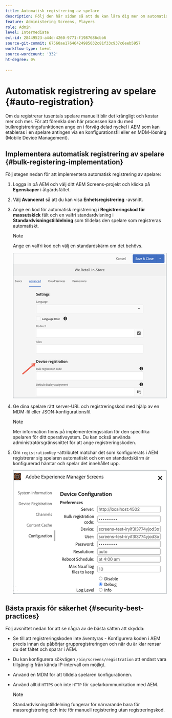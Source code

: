 ```yaml
---
title: Automatisk registrering av spelare
description: Följ den här sidan så att du kan lära dig mer om automatisk registrering av spelare med AMS/On-Prem Screens.
feature: Administering Screens, Players
role: Admin
level: Intermediate
exl-id: 28449523-a44d-4260-9771-f1987686cbb6
source-git-commit: 67560ae17646424985032c81f33c937c6eeb5957
workflow-type: tm+mt
source-wordcount: '332'
ht-degree: 0%

---
```


# Automatisk registrering av spelare {#auto-registration}

Om du registrerar tusentals spelare manuellt blir det krångligt och kostar mer och mer. För att förenkla den här processen kan du med bulkregistreringsfunktionen ange en i förväg delad nyckel i AEM som kan etableras i en spelare antingen via en konfigurationsfil eller en MDM-lösning (Mobile Device Management).

## Implementera automatisk registrering av spelare {#bulk-registering-implementation}

Följ stegen nedan för att implementera automatisk registrering av spelare:

1. Logga in på AEM och välj ditt AEM Screens-projekt och klicka på **Egenskaper** i åtgärdsfältet.
1. Välj **Avancerat** så att du kan visa **Enhetsregistrering** -avsnitt.

1. Ange en kod för automatisk registrering i **Registreringskod för massutskick** fält och en valfri standardvisning i **Standardvisningstilldelning** som tilldelas den spelare som registreras automatiskt.

   >[!NOTE]
   >Ange en valfri kod och välj en standardskärm om det behövs.

   ![bild](/help/user-guide/assets/auto-registration/auto-register1.png)
1. Ge dina spelare rätt server-URL och registreringskod med hjälp av en MDM-fil eller JSON-konfigurationsfil.

   >[!NOTE]
   >Mer information finns på implementeringssidan för den specifika spelaren för ditt operativsystem. Du kan också använda administratörsgränssnittet för att ange registreringskoden.

1. Om `registrationKey` -attributet matchar det som konfigurerats i AEM registrerar sig spelaren automatiskt och om en standardskärm är konfigurerad hämtar och spelar det innehållet upp.

   ![bild](/help/user-guide/assets/auto-registration/auto-register2.png)

## Bästa praxis för säkerhet {#security-best-practices}

Följ avsnittet nedan för att se några av de bästa sätten att skydda:

* Se till att registreringskoden inte äventyras - Konfigurera koden i AEM precis innan du påbörjar gruppregistreringen och när du är klar rensar du det fältet och sparar i AEM.

* Du kan konfigurera sökvägen `/bin/screens/registration` att endast vara tillgänglig från kända IP-intervall om möjligt.

* Använd en MDM för att tilldela spelaren konfigurationen.

* Använd alltid `HTTPS` och inte `HTTP` för spelarkommunikation med AEM.

  >[!NOTE]
  >Standardvisningstilldelning fungerar för närvarande bara för massregistrering och inte för manuell registrering utan registreringskod.
